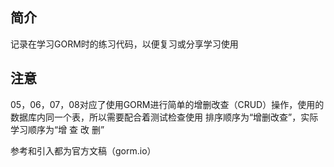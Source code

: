 ## 简介
记录在学习GORM时的练习代码，以便复习或分享学习使用

## 注意
05，06，07，08对应了使用GORM进行简单的增删改查（CRUD）操作，使用的数据库内同一个表，所以需要配合着测试检查使用
排序顺序为“增删改查”，实际学习顺序为“增 查 改 删”

参考和引入都为官方文稿（gorm.io）
